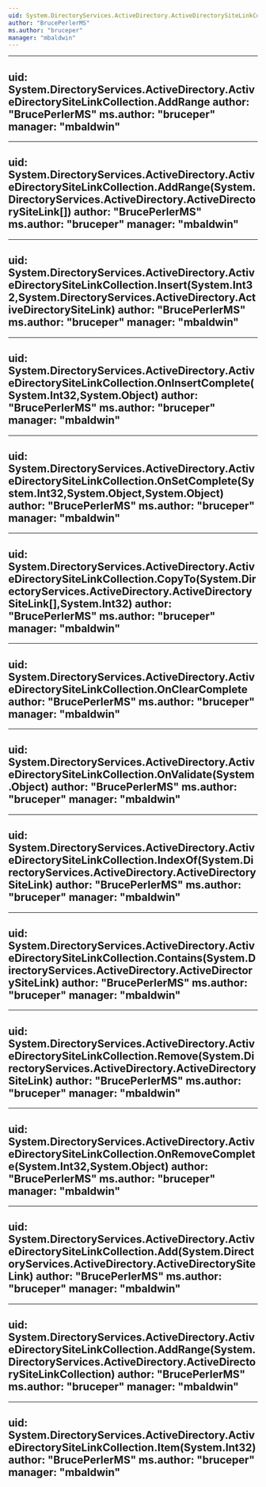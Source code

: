 ```yaml
---
uid: System.DirectoryServices.ActiveDirectory.ActiveDirectorySiteLinkCollection
author: "BrucePerlerMS"
ms.author: "bruceper"
manager: "mbaldwin"
---
```


---
uid: System.DirectoryServices.ActiveDirectory.ActiveDirectorySiteLinkCollection.AddRange
author: "BrucePerlerMS"
ms.author: "bruceper"
manager: "mbaldwin"
---

---
uid: System.DirectoryServices.ActiveDirectory.ActiveDirectorySiteLinkCollection.AddRange(System.DirectoryServices.ActiveDirectory.ActiveDirectorySiteLink[])
author: "BrucePerlerMS"
ms.author: "bruceper"
manager: "mbaldwin"
---

---
uid: System.DirectoryServices.ActiveDirectory.ActiveDirectorySiteLinkCollection.Insert(System.Int32,System.DirectoryServices.ActiveDirectory.ActiveDirectorySiteLink)
author: "BrucePerlerMS"
ms.author: "bruceper"
manager: "mbaldwin"
---

---
uid: System.DirectoryServices.ActiveDirectory.ActiveDirectorySiteLinkCollection.OnInsertComplete(System.Int32,System.Object)
author: "BrucePerlerMS"
ms.author: "bruceper"
manager: "mbaldwin"
---

---
uid: System.DirectoryServices.ActiveDirectory.ActiveDirectorySiteLinkCollection.OnSetComplete(System.Int32,System.Object,System.Object)
author: "BrucePerlerMS"
ms.author: "bruceper"
manager: "mbaldwin"
---

---
uid: System.DirectoryServices.ActiveDirectory.ActiveDirectorySiteLinkCollection.CopyTo(System.DirectoryServices.ActiveDirectory.ActiveDirectorySiteLink[],System.Int32)
author: "BrucePerlerMS"
ms.author: "bruceper"
manager: "mbaldwin"
---

---
uid: System.DirectoryServices.ActiveDirectory.ActiveDirectorySiteLinkCollection.OnClearComplete
author: "BrucePerlerMS"
ms.author: "bruceper"
manager: "mbaldwin"
---

---
uid: System.DirectoryServices.ActiveDirectory.ActiveDirectorySiteLinkCollection.OnValidate(System.Object)
author: "BrucePerlerMS"
ms.author: "bruceper"
manager: "mbaldwin"
---

---
uid: System.DirectoryServices.ActiveDirectory.ActiveDirectorySiteLinkCollection.IndexOf(System.DirectoryServices.ActiveDirectory.ActiveDirectorySiteLink)
author: "BrucePerlerMS"
ms.author: "bruceper"
manager: "mbaldwin"
---

---
uid: System.DirectoryServices.ActiveDirectory.ActiveDirectorySiteLinkCollection.Contains(System.DirectoryServices.ActiveDirectory.ActiveDirectorySiteLink)
author: "BrucePerlerMS"
ms.author: "bruceper"
manager: "mbaldwin"
---

---
uid: System.DirectoryServices.ActiveDirectory.ActiveDirectorySiteLinkCollection.Remove(System.DirectoryServices.ActiveDirectory.ActiveDirectorySiteLink)
author: "BrucePerlerMS"
ms.author: "bruceper"
manager: "mbaldwin"
---

---
uid: System.DirectoryServices.ActiveDirectory.ActiveDirectorySiteLinkCollection.OnRemoveComplete(System.Int32,System.Object)
author: "BrucePerlerMS"
ms.author: "bruceper"
manager: "mbaldwin"
---

---
uid: System.DirectoryServices.ActiveDirectory.ActiveDirectorySiteLinkCollection.Add(System.DirectoryServices.ActiveDirectory.ActiveDirectorySiteLink)
author: "BrucePerlerMS"
ms.author: "bruceper"
manager: "mbaldwin"
---

---
uid: System.DirectoryServices.ActiveDirectory.ActiveDirectorySiteLinkCollection.AddRange(System.DirectoryServices.ActiveDirectory.ActiveDirectorySiteLinkCollection)
author: "BrucePerlerMS"
ms.author: "bruceper"
manager: "mbaldwin"
---

---
uid: System.DirectoryServices.ActiveDirectory.ActiveDirectorySiteLinkCollection.Item(System.Int32)
author: "BrucePerlerMS"
ms.author: "bruceper"
manager: "mbaldwin"
---
